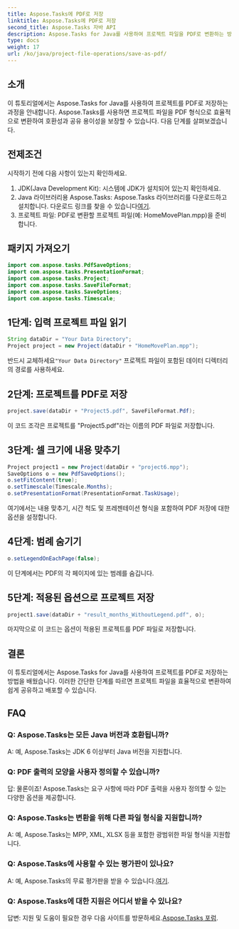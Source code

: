 ```yaml
---
title: Aspose.Tasks에 PDF로 저장
linktitle: Aspose.Tasks에 PDF로 저장
second_title: Aspose.Tasks 자바 API
description: Aspose.Tasks for Java를 사용하여 프로젝트 파일을 PDF로 변환하는 방법을 알아보세요. 효율적인 변환을 위한 간단한 단계.
type: docs
weight: 17
url: /ko/java/project-file-operations/save-as-pdf/
---
```

## 소개
이 튜토리얼에서는 Aspose.Tasks for Java를 사용하여 프로젝트를 PDF로 저장하는 과정을 안내합니다. Aspose.Tasks를 사용하면 프로젝트 파일을 PDF 형식으로 효율적으로 변환하여 호환성과 공유 용이성을 보장할 수 있습니다. 다음 단계를 살펴보겠습니다.
## 전제조건
시작하기 전에 다음 사항이 있는지 확인하세요.
1. JDK(Java Development Kit): 시스템에 JDK가 설치되어 있는지 확인하세요.
2.  Java 라이브러리용 Aspose.Tasks: Aspose.Tasks 라이브러리를 다운로드하고 설치합니다. 다운로드 링크를 찾을 수 있습니다[여기](https://releases.aspose.com/tasks/java/).
3. 프로젝트 파일: PDF로 변환할 프로젝트 파일(예: HomeMovePlan.mpp)을 준비합니다.

## 패키지 가져오기
```java
import com.aspose.tasks.PdfSaveOptions;
import com.aspose.tasks.PresentationFormat;
import com.aspose.tasks.Project;
import com.aspose.tasks.SaveFileFormat;
import com.aspose.tasks.SaveOptions;
import com.aspose.tasks.Timescale;
```
## 1단계: 입력 프로젝트 파일 읽기
```java
String dataDir = "Your Data Directory";
Project project = new Project(dataDir + "HomeMovePlan.mpp");
```
 반드시 교체하세요`"Your Data Directory"` 프로젝트 파일이 포함된 데이터 디렉터리의 경로를 사용하세요.
## 2단계: 프로젝트를 PDF로 저장
```java
project.save(dataDir + "Project5.pdf", SaveFileFormat.Pdf);
```
이 코드 조각은 프로젝트를 "Project5.pdf"라는 이름의 PDF 파일로 저장합니다.
## 3단계: 셀 크기에 내용 맞추기
```java
Project project1 = new Project(dataDir + "project6.mpp");
SaveOptions o = new PdfSaveOptions();
o.setFitContent(true);
o.setTimescale(Timescale.Months);
o.setPresentationFormat(PresentationFormat.TaskUsage);
```
여기에서는 내용 맞추기, 시간 척도 및 프레젠테이션 형식을 포함하여 PDF 저장에 대한 옵션을 설정합니다.
## 4단계: 범례 숨기기
```java
o.setLegendOnEachPage(false);
```
이 단계에서는 PDF의 각 페이지에 있는 범례를 숨깁니다.
## 5단계: 적용된 옵션으로 프로젝트 저장
```java
project1.save(dataDir + "result_months_WithoutLegend.pdf", o);
```
마지막으로 이 코드는 옵션이 적용된 프로젝트를 PDF 파일로 저장합니다.

## 결론
이 튜토리얼에서는 Aspose.Tasks for Java를 사용하여 프로젝트를 PDF로 저장하는 방법을 배웠습니다. 이러한 간단한 단계를 따르면 프로젝트 파일을 효율적으로 변환하여 쉽게 공유하고 배포할 수 있습니다.
## FAQ
### Q: Aspose.Tasks는 모든 Java 버전과 호환됩니까?
A: 예, Aspose.Tasks는 JDK 6 이상부터 Java 버전을 지원합니다.
### Q: PDF 출력의 모양을 사용자 정의할 수 있습니까?
답: 물론이죠! Aspose.Tasks는 요구 사항에 따라 PDF 출력을 사용자 정의할 수 있는 다양한 옵션을 제공합니다.
### Q: Aspose.Tasks는 변환을 위해 다른 파일 형식을 지원합니까?
A: 예, Aspose.Tasks는 MPP, XML, XLSX 등을 포함한 광범위한 파일 형식을 지원합니다.
### Q: Aspose.Tasks에 사용할 수 있는 평가판이 있나요?
 A: 예, Aspose.Tasks의 무료 평가판을 받을 수 있습니다.[여기](https://releases.aspose.com/).
### Q: Aspose.Tasks에 대한 지원은 어디서 받을 수 있나요?
 답변: 지원 및 도움이 필요한 경우 다음 사이트를 방문하세요.[Aspose.Tasks 포럼](https://forum.aspose.com/c/tasks/15).
